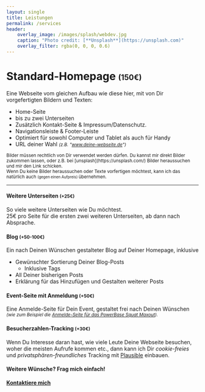 ```yaml
---
layout: single
title: Leistungen
permalink: /services
header:
    overlay_image: /images/splash/webdev.jpg
    caption: "Photo credit: [**Unsplash**](https://unsplash.com)"
    overlay_filter: rgba(0, 0, 0, 0.6)
---
```


# Standard-Homepage <small> <i class="fa-solid fa-display"></i> <small class="price"> (150€) </small> </small>
Eine Webseite vom gleichen Aufbau wie diese hier, mit von Dir vorgefertigten Bildern und Texten:
* Home-Seite
* bis zu zwei Unterseiten
* Zusätzlich Kontakt-Seite & Impressum/Datenschutz.
* Navigationsleiste & Footer-Leiste
* Optimiert für sowohl Computer und Tablet als auch für Handy
* URL deiner Wahl <small markdown="1"> *(z.B. "www.deine-webseite.de")* </small>

<small>
Bilder müssen rechtlich von Dir verwendet werden dürfen.  
Du kannst mir direkt Bilder zukommen lassen, oder z.B. bei [unsplash](https://unsplash.com/) Bilder heraussuchen und mir den Link schicken. <br>
Wenn Du keine Bilder heraussuchen oder Texte vorfertigen möchtest, kann ich das natürlich auch <small> (gegen einen Aufpreis) </small> übernehmen.
</small>

<hr class="big-sep">

#### Weitere Unterseiten <i class="fa-solid fa-file"></i><small class="price"> (+25€) </small>
So viele weitere Unterseiten wie Du möchtest.  
25€ pro Seite für die ersten zwei weiteren Unterseiten, ab dann nach Absprache.

#### Blog <i class="fa-regular fa-pen-to-square"></i> <small class="price"> (+50-100€) </small>
Ein nach Deinen Wünschen gestalteter Blog auf Deiner Homepage, inklusive
* Gewünschter Sortierung Deiner Blog-Posts
  * Inklusive Tags
* All Deiner bisherigen Posts
* Erklärung für das Hinzufügen und Gestalten weiterer Posts

#### Event-Seite mit Anmeldung <i class="fa-solid fa-calendar-days"></i> <small class="price"> (+50€) </small>
Eine Anmelde-Seite für Dein Event, gestaltet frei nach Deinen Wünschen <small markdown="1"> *(wie zum Beispiel die [Anmelde-Seite
für das PowerBase Squat Maxout](https://anmeldung-squatmax.netlify.app/anmeldung)).*</small>

#### Besucherzahlen-Tracking <i class="fa-solid fa-chart-simple"></i> <small class="price"> (+30€) </small>
Wenn Du Interesse daran hast, wie viele Leute Deine Webseite besuchen, woher die meisten Aufrufe kommen etc., 
dann kann ich Dir *cookie-freies* und *privatsphären-freundliches* Tracking mit [Plausible](https://plausible.io/) einbauen.

#### Weitere Wünsche? Frag mich einfach!
**[Kontaktiere mich](/contact)**
